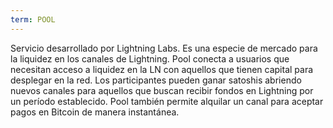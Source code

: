 ```yaml
---
term: POOL
---
```


Servicio desarrollado por Lightning Labs. Es una especie de mercado para la liquidez en los canales de Lightning. Pool conecta a usuarios que necesitan acceso a liquidez en la LN con aquellos que tienen capital para desplegar en la red. Los participantes pueden ganar satoshis abriendo nuevos canales para aquellos que buscan recibir fondos en Lightning por un período establecido. Pool también permite alquilar un canal para aceptar pagos en Bitcoin de manera instantánea.
